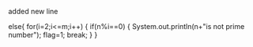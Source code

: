 added new line


else{
for(i=2;i<=m;i++)
{
if(n%i==0)
{
System.out.println(n+"is not prime number");
flag=1;
break;
}
}


